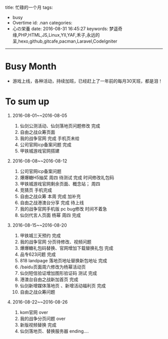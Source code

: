 title: 忙碌的一个月
tags:
  - busy
  - Overtime
id: .nan
categories:
  - 心の栄養
date: 2016-08-31 16:45:27
keywords: 梦遥奇缘,PHP,HTML,JS,Linux,YII,YAF,禾子,永远的呆,hexo,github,gitcafe,pacman,Laravel,CodeIgniter
---

# Busy Month
+ 游戏上线，各种活动，持续加班，已经赶上了一年前的每月30天班，都是泪！
# To sum up

1. 2016-08-01~~2016-08-05
	1. 仙剑公测活动、仙剑落地页问题修改   完成  
	2. 自由之战众筹页面
	3. 我的战争官网  完成   手机页未给
	4. 公司官网icp备案问题  完成
	5. 甲铁城游戏官网搭建

2. 2016-08-08~~2016-08-12
	1. 公司官网icp备案问题
	2. 爆爆糖H5抽奖        周四  待测试   完成  时间修改礼包码
	3. 甲铁城游戏官网剩余页面、概念站；   周四   
	4. 竞猜页  手机完成   
	5. 自由之战众筹   本周 完成  加补充
	6. 自由之战港澳台分享   完成   待上线
	7. 我的战争官网手机版  pc   bug修改   时间不着急
	8. 仙剑代言人页面  杨幂   周四  完成

3. 2016-08-15~~2016-08-20
	1. 甲铁城三天预约   完成
	2. 我的战争官网    分页待修改、视频问题
	3. 爆爆糖礼包码替换、官网增加下载替换礼包  完成
	4. 品专623问题  完成 
	5. 818   landpage 落地页地址替换新包地址  完成
	6. /baidu页面周六修改为杨幂活动页
	7. 仙剑短信验证增加图形验证码  测试 完成
	8. 港澳台自由之战新加首页  完成
	9. 仙剑新增媒体落地页 、新增活动福利页 完成
	10. 自由之战众筹问题

4. 2016-08-22~~2016-08-26
	1. kom官网   over
	2. 我的战争分页问题   over
	3. 新版视频替换  完成
	4. 仙剑落地页、替换服务器  ending....